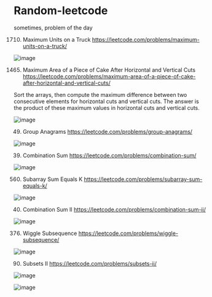 # Random-leetcode
sometimes, problem of the day 


1710. Maximum Units on a Truck
https://leetcode.com/problems/maximum-units-on-a-truck/

![image](https://user-images.githubusercontent.com/102652030/176890537-85fd111d-ce80-4bd5-a86d-c13ea5f6c0b6.png)

1465. Maximum Area of a Piece of Cake After Horizontal and Vertical Cuts
https://leetcode.com/problems/maximum-area-of-a-piece-of-cake-after-horizontal-and-vertical-cuts/

Sort the arrays, then compute the maximum difference between two consecutive elements for horizontal cuts and vertical cuts.
The answer is the product of these maximum values in horizontal cuts and vertical cuts.

![image](https://user-images.githubusercontent.com/102652030/176989600-3e703924-ae15-4c47-b859-dd423d85a04d.png)

49. Group Anagrams
https://leetcode.com/problems/group-anagrams/

![image](https://user-images.githubusercontent.com/102652030/176994199-6316fc6d-1758-4754-b0d8-c31dc8482626.png)

39. Combination Sum
https://leetcode.com/problems/combination-sum/

![image](https://user-images.githubusercontent.com/102652030/177009186-f2cd33d4-a122-4279-9a9c-c6ed103bc1ec.png)

560. Subarray Sum Equals K
https://leetcode.com/problems/subarray-sum-equals-k/

![image](https://user-images.githubusercontent.com/102652030/177014374-a509c2eb-fc6f-465b-acd1-2ae6482cdc5e.png)

40. Combination Sum II
https://leetcode.com/problems/combination-sum-ii/

![image](https://user-images.githubusercontent.com/102652030/177031842-73c3c015-8e88-465a-816d-cdf494ca1416.png)

376. Wiggle Subsequence
https://leetcode.com/problems/wiggle-subsequence/

![image](https://user-images.githubusercontent.com/102652030/177031883-2164c805-3d42-4188-b519-81082eb61781.png)

90. Subsets II
https://leetcode.com/problems/subsets-ii/

![image](https://user-images.githubusercontent.com/102652030/177039612-5b0f67f6-1c4d-464b-976d-5dd80e3e99e7.png)

![image](https://user-images.githubusercontent.com/102652030/177039657-eb17bc6b-b067-4337-b8e8-8fa563d21543.png)




